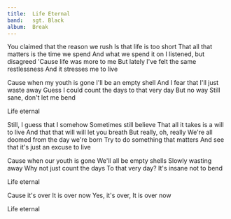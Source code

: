 ```yaml
---
title:  Life Eternal
band:   sgt. Black
album:  Break
---
```


You claimed that the reason we rush
Is that life is too short
That all that matters is the time we spend
And what we spend it on
I listened, but disagreed
'Cause life was more to me
But lately I've felt the same restlessness
And it stresses me to live

Cause when my youth is gone
I'll be an empty shell
And I fear that I'll just waste away
Guess I could count the days to that very day
But no way
Still sane, don't let me bend

Life eternal

Still, I guess that I somehow
Sometimes still believe
That all it takes is a will to live
And that that will will let you breath
But really, oh, really
We're all doomed from the day we're born
Try to do something that matters
And see that it's just an excuse to live

Cause when our youth is gone
We'll all be empty shells
Slowly wasting away
Why not just count the days
To that very day?
It's insane not to bend

Life eternal

Cause it's over
It is over now
Yes, it's over,
It is over now

Life eternal